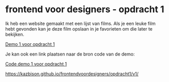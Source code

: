 # frontend voor designers - opdracht 1

Ik heb een website gemaakt met een lijst van films. Als je een leuke film hebt gevonden kan je deze film opslaan in je favorieten om die later te bekijken.


[Demo 1 voor opdracht 1](https://koopreynders.github.io/frontendvoordesigners/opdracht1/v1/)


Je kan ook een link plaatsen naar de bron code van de demo:

[Code demo 1 voor opdracht 1](https://github.com/KoopReynders/frontendvoordesigners/blob/master/opdracht1/v1/)

https://kazbison.github.io/frontendvoordesigners/opdracht1/v1/
